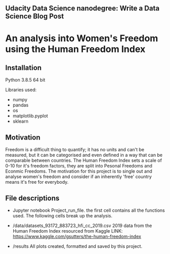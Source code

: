 ## Udacity Data Science nanodegree: Write a Data Science Blog Post

# An analysis into Women's Freedom using the Human Freedom Index

## Installation

Python 3.8.5 64 bit

Libraries used:
- numpy
- pandas
- os
- matplotlib.pyplot
- sklearn

## Motivation

Freedom is a difficult thing to quantify; it has no units and can't be measured, but it can be categorised and even defined in a way that can be comparable between countries. The Human Freedom Index sets a scale of 0-10 for it's freedom factors, they are split into Pesonal Freedoms and Econmic Freedoms. The motivation for this project is to single out and analyse women's freedom and consider if an inherently 'free' country means it's free for everybody.  

## File descriptions

- Jupyter notebook 
Project_run_file. the first cell contains all the functions used. The following cells break up the analysis. 

- /data/datasets_93172_883723_hfi_cc_2019.csv
2019 data from the Human Freedom Index resourced from Kaggle
LINK: https://www.kaggle.com/gsutters/the-human-freedom-index

- /results
All plots created, formatted and saved by this project.